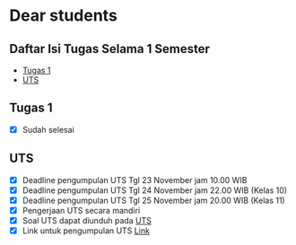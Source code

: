 # Dear students

## Daftar Isi Tugas Selama 1 Semester

- [Tugas 1](https://github.com/asrulabdullah99/data_mining#tugas-1)
- [UTS](https://github.com/asrulabdullah99/data_mining#uts)

## Tugas 1

- [x] Sudah selesai

## UTS

- [x] Deadline pengumpulan UTS Tgl 23 November jam 10.00 WIB
- [x] Deadline pengumpulan UTS Tgl 24 November jam 22.00 WIB (Kelas 10)
- [x] Deadline pengumpulan UTS Tgl 25 November jam 20.00 WIB (Kelas 11)
- [x] Pengerjaan UTS secara mandiri
- [x] Soal UTS dapat diunduh pada [UTS](https://docs.google.com/document/d/1LWhkjYRYr1uQiATMxnKpSeaU2W7nis4x/edit?usp=sharing&ouid=113804619739176014407&rtpof=true&sd=true)
- [x] Link untuk pengumpulan UTS [Link](https://forms.gle/ngrzrioEja8NvANr5)
